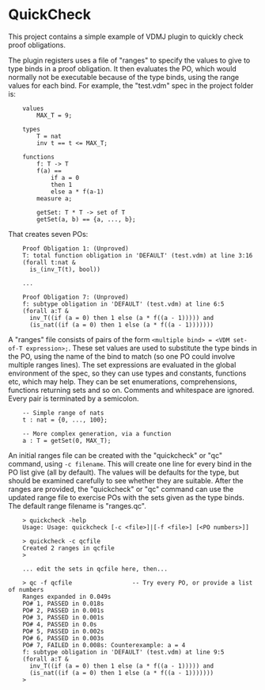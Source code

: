 # QuickCheck

This project contains a simple example of VDMJ plugin to quickly check proof obligations.

The plugin registers uses a file of "ranges" to specify the values to give to type binds in a proof obligation.
It then evaluates the PO, which would normally not be executable because of the type binds, using the range
values for each bind. For example, the "test.vdm" spec in the project folder is:

```
	values
		MAX_T = 9;
	
	types
		T = nat
		inv t == t <= MAX_T;
		
	functions
		f: T -> T
		f(a) ==
			if a = 0
			then 1
			else a * f(a-1)
		measure a;
		
		getSet: T * T -> set of T
		getSet(a, b) == {a, ..., b};
```

That creates seven POs:

```
	Proof Obligation 1: (Unproved)
	T: total function obligation in 'DEFAULT' (test.vdm) at line 3:16
	(forall t:nat &
	  is_(inv_T(t), bool))
	
	...
	
	Proof Obligation 7: (Unproved)
	f: subtype obligation in 'DEFAULT' (test.vdm) at line 6:5
	(forall a:T &
	  inv_T((if (a = 0) then 1 else (a * f((a - 1))))) and
	  (is_nat((if (a = 0) then 1 else (a * f((a - 1)))))))
```

A "ranges" file consists of pairs of the form `<multiple bind> = <VDM set-of-T expression>;`. These set values
are used to substitute the type binds in the PO, using the name of the bind to match (so one PO could involve
multiple ranges lines). The set expressions are evaluated in the global environment of the spec, so they can use
types and constants, functions etc, which may help. They can be set enumerations, comprehensions, functions
returning sets and so on. Comments and whitespace are ignored. Every pair is terminated by a semicolon.

```
	-- Simple range of nats
	t : nat = {0, ..., 100};
	
	-- More complex generation, via a function
	a : T = getSet(0, MAX_T);
```

An initial ranges file can be created with the "quickcheck" or "qc" command, using `-c filename`.
This will create one line for every bind in the PO list give (all by default). The values will be defaults for
the type, but should be examined carefully to see whether they are suitable.
After the ranges are provided, the "quickcheck" or "qc" command can use the updated range file to exercise POs
with the sets given as the type binds. The default range filename is "ranges.qc".

```
	> quickcheck -help
	Usage: Usage: quickcheck [-c <file>]|[-f <file>] [<PO numbers>]]
	
	> quickcheck -c qcfile
	Created 2 ranges in qcfile
	>
	
	... edit the sets in qcfile here, then...
	
	> qc -f qcfile                 -- Try every PO, or provide a list of numbers
	Ranges expanded in 0.049s
	PO# 1, PASSED in 0.018s
	PO# 2, PASSED in 0.001s
	PO# 3, PASSED in 0.001s
	PO# 4, PASSED in 0.0s
	PO# 5, PASSED in 0.002s
	PO# 6, PASSED in 0.003s
	PO# 7, FAILED in 0.008s: Counterexample: a = 4
	f: subtype obligation in 'DEFAULT' (test.vdm) at line 9:5
	(forall a:T &
	  inv_T((if (a = 0) then 1 else (a * f((a - 1))))) and
	  (is_nat((if (a = 0) then 1 else (a * f((a - 1)))))))
	>
```
